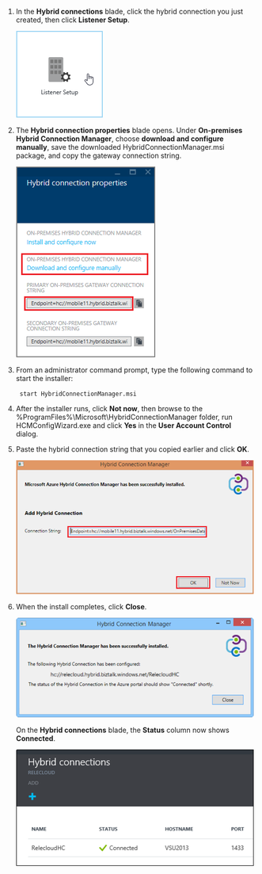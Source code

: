 <!-- not suitable for Mooncake -->

1. In the **Hybrid connections** blade, click the hybrid connection you just created, then click **Listener Setup**.
   
    ![Click Listener Setup](./media/app-service-hybrid-connections-manager-install/D04ClickListenerSetup.png)
2. The **Hybrid connection properties** blade opens. Under **On-premises Hybrid Connection Manager**, choose **download and configure manually**, save the downloaded HybridConnectionManager.msi package, and copy the gateway connection string.
   
    ![Click here to install](./media/app-service-hybrid-connections-manager-install/D05ClickToInstallHCM.png)
3. From an administrator command prompt, type the following command to start the installer:
   
        start HybridConnectionManager.msi
4. After the installer runs, click **Not now**, then browse to the %ProgramFiles%\Microsoft\HybridConnectionManager folder, run HCMConfigWizard.exe and click **Yes** in the **User Account Control** dialog.
5. Paste the hybrid connection string that you copied earlier and click **OK**. 
   
    ![Installing](./media/app-service-hybrid-connections-manager-install/D08aHCMInstallManual.png)
6. When the install completes, click **Close**.
   
    ![Click Close](./media/app-service-hybrid-connections-manager-install/D09HCMInstallComplete.png)
   
    On the **Hybrid connections** blade, the **Status** column now shows **Connected**. 
   
    ![Connected Status](./media/app-service-hybrid-connections-manager-install/D10HCStatusConnected.png)

